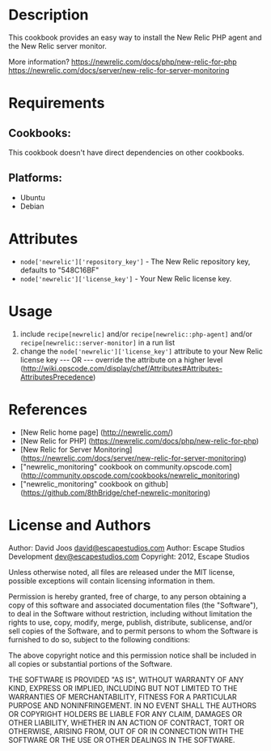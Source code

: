 Description
===========

This cookbook provides an easy way to install the New Relic PHP agent and the New Relic server monitor.

More information?
https://newrelic.com/docs/php/new-relic-for-php
https://newrelic.com/docs/server/new-relic-for-server-monitoring

Requirements
============

## Cookbooks:

This cookbook doesn't have direct dependencies on other cookbooks.

## Platforms:

* Ubuntu
* Debian

Attributes
==========

* `node['newrelic']['repository_key']` - The New Relic repository key, defaults to "548C16BF"
* `node['newrelic']['license_key']` - Your New Relic license key.

Usage
=====

1) include `recipe[newrelic]` and/or `recipe[newrelic::php-agent]` and/or `recipe[newrelic::server-monitor]` in a run list
2)
	change the `node['newrelic']['license_key']` attribute to your New Relic license key
	--- OR ---
	override the attribute on a higher level (http://wiki.opscode.com/display/chef/Attributes#Attributes-AttributesPrecedence)

References
==========

* [New Relic home page] (http://newrelic.com/)
* [New Relic for PHP] (https://newrelic.com/docs/php/new-relic-for-php)
* [New Relic for Server Monitoring] (https://newrelic.com/docs/server/new-relic-for-server-monitoring)
* ["newrelic_monitoring" cookbook on community.opscode.com] (http://community.opscode.com/cookbooks/newrelic_monitoring)
* ["newrelic_monitoring" cookbook on github] (https://github.com/8thBridge/chef-newrelic-monitoring)

License and Authors
===================

Author: David Joos <david@escapestudios.com>
Author: Escape Studios Development <dev@escapestudios.com>
Copyright: 2012, Escape Studios

Unless otherwise noted, all files are released under the MIT license,
possible exceptions will contain licensing information in them.

Permission is hereby granted, free of charge, to any person obtaining a copy
of this software and associated documentation files (the "Software"), to deal
in the Software without restriction, including without limitation the rights
to use, copy, modify, merge, publish, distribute, sublicense, and/or sell
copies of the Software, and to permit persons to whom the Software is
furnished to do so, subject to the following conditions:

The above copyright notice and this permission notice shall be included in
all copies or substantial portions of the Software.

THE SOFTWARE IS PROVIDED "AS IS", WITHOUT WARRANTY OF ANY KIND, EXPRESS OR
IMPLIED, INCLUDING BUT NOT LIMITED TO THE WARRANTIES OF MERCHANTABILITY,
FITNESS FOR A PARTICULAR PURPOSE AND NONINFRINGEMENT. IN NO EVENT SHALL THE
AUTHORS OR COPYRIGHT HOLDERS BE LIABLE FOR ANY CLAIM, DAMAGES OR OTHER
LIABILITY, WHETHER IN AN ACTION OF CONTRACT, TORT OR OTHERWISE, ARISING FROM,
OUT OF OR IN CONNECTION WITH THE SOFTWARE OR THE USE OR OTHER DEALINGS IN
THE SOFTWARE.